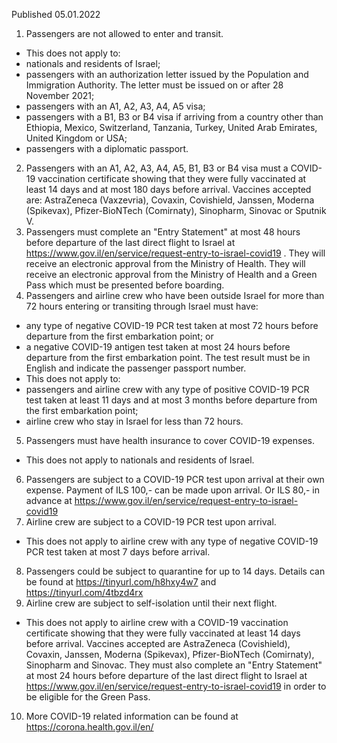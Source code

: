 Published 05.01.2022
1. Passengers are not allowed to enter and transit.
- This does not apply to:
- nationals and residents of Israel;
- passengers with an authorization letter issued by the Population and Immigration Authority. The letter must be issued on or after 28 November 2021;
- passengers with an A1, A2, A3, A4, A5 visa;
- passengers with a B1, B3 or B4 visa if arriving from a country other than Ethiopia, Mexico, Switzerland, Tanzania, Turkey, United Arab Emirates, United Kingdom or USA;
- passengers with a diplomatic passport.
2. Passengers with an A1, A2, A3, A4, A5, B1, B3 or B4 visa must a COVID-19 vaccination certificate showing that they were fully vaccinated at least 14 days and at most 180 days before arrival. Vaccines accepted are: AstraZeneca (Vaxzevria), Covaxin, Covishield, Janssen, Moderna (Spikevax), Pfizer-BioNTech (Comirnaty), Sinopharm, Sinovac or Sputnik V.
3. Passengers must complete an "Entry Statement" at most 48 hours before departure of the last direct flight to Israel at <a href="https://www.gov.il/en/service/request-entry-to-israel-covid19">https://www.gov.il/en/service/request-entry-to-israel-covid19</a> . They will receive an electronic approval from the Ministry of Health. They will receive an electronic approval from the Ministry of Health and a Green Pass which must be presented before boarding.
4. Passengers and airline crew who have been outside Israel for more than 72 hours entering or transiting through Israel must have:
- any type of negative COVID-19 PCR test taken at most 72 hours before departure from the first embarkation point; or
- a negative COVID-19 antigen test taken at most 24 hours before departure from the first embarkation point.
The test result must be in English and indicate the passenger passport number.
- This does not apply to:
- passengers and airline crew with any type of positive COVID-19 PCR test taken at least 11 days and at most 3 months before departure from the first embarkation point;
- airline crew who stay in Israel for less than 72 hours.
5. Passengers must have health insurance to cover COVID-19 expenses.
- This does not apply to nationals and residents of Israel.
6. Passengers are subject to a COVID-19 PCR test upon arrival at their own expense. Payment of ILS 100,- can be made upon arrival. Or ILS 80,- in advance at <a href="https://www.gov.il/en/service/request-entry-to-israel-covid19">https://www.gov.il/en/service/request-entry-to-israel-covid19</a>
7. Airline crew are subject to a COVID-19 PCR test upon arrival.
- This does not apply to airline crew with any type of negative COVID-19 PCR test taken at most 7 days before arrival.
8. Passengers could be subject to quarantine for up to 14 days. Details can be found at <a href="https://tinyurl.com/h8hxy4w7">https://tinyurl.com/h8hxy4w7</a> and <a href="https://tinyurl.com/4tbzd4rx">https://tinyurl.com/4tbzd4rx</a>
9. Airline crew are subject to self-isolation until their next flight.
- This does not apply to airline crew with a COVID-19 vaccination certificate showing that they were fully vaccinated at least 14 days before arrival. Vaccines accepted are AstraZeneca (Covishield), Covaxin, Janssen, Moderna (Spikevax), Pfizer-BioNTech (Comirnaty), Sinopharm and Sinovac. They must also complete an "Entry Statement" at most 24 hours before departure of the last direct flight to Israel at <a href="https://www.gov.il/en/service/request-entry-to-israel-covid19">https://www.gov.il/en/service/request-entry-to-israel-covid19</a> in order to be eligible for the Green Pass.
10. More COVID-19 related information can be found at <a href="https://corona.health.gov.il/en/">https://corona.health.gov.il/en/</a>